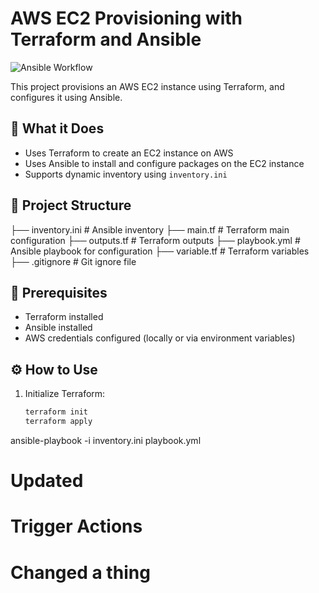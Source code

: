 # AWS EC2 Provisioning with Terraform and Ansible

![Ansible Workflow](https://github.com/MissSB/ansible/actions/workflows/ansible.yml/badge.svg)

This project provisions an AWS EC2 instance using Terraform, and configures it using Ansible.

## 🚀 What it Does

- Uses Terraform to create an EC2 instance on AWS
- Uses Ansible to install and configure packages on the EC2 instance
- Supports dynamic inventory using `inventory.ini`

## 📂 Project Structure

├── inventory.ini # Ansible inventory
├── main.tf # Terraform main configuration
├── outputs.tf # Terraform outputs
├── playbook.yml # Ansible playbook for configuration
├── variable.tf # Terraform variables
├── .gitignore # Git ignore file


## 🔧 Prerequisites

- Terraform installed
- Ansible installed
- AWS credentials configured (locally or via environment variables)

## ⚙️ How to Use

1. Initialize Terraform:
   ```bash
   terraform init
   terraform apply
ansible-playbook -i inventory.ini playbook.yml
# Updated
# Trigger Actions
# Changed a thing
